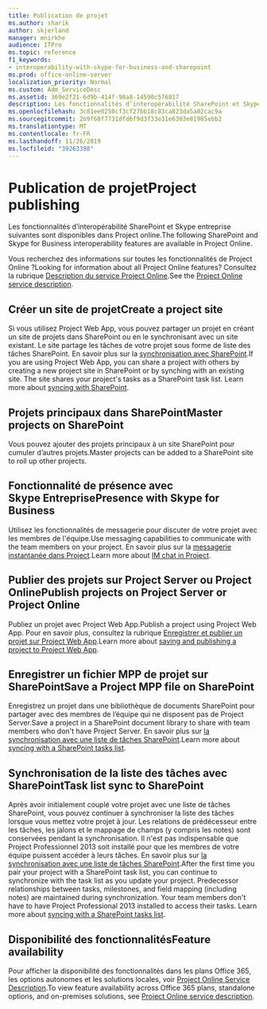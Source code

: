 ```yaml
---
title: Publication de projet
ms.author: sharik
author: skjerland
manager: mnirkhe
audience: ITPro
ms.topic: reference
f1_keywords:
- interoperability-with-skype-for-business-and-sharepoint
ms.prod: office-online-server
localization_priority: Normal
ms.custom: Adm_ServiceDesc
ms.assetid: 369e2f21-6d9b-414f-98a8-14590c576817
description: Les fonctionnalités d’interopérabilité SharePoint et Skype entreprise suivantes sont disponibles dans Project online.
ms.openlocfilehash: 3c81ee0250cf3cf27bb18c83ca823da5a02cac9a
ms.sourcegitcommit: 2b9f68f7731dfd6f9d3f33e31e6303e81985ebb2
ms.translationtype: MT
ms.contentlocale: fr-FR
ms.lasthandoff: 11/26/2019
ms.locfileid: "39263398"
---
```

# <a name="project-publishing"></a><span data-ttu-id="e229e-103">Publication de projet</span><span class="sxs-lookup"><span data-stu-id="e229e-103">Project publishing</span></span>

<span data-ttu-id="e229e-104">Les fonctionnalités d’interopérabilité SharePoint et Skype entreprise suivantes sont disponibles dans Project online.</span><span class="sxs-lookup"><span data-stu-id="e229e-104">The following SharePoint and Skype for Business interoperability features are available in Project Online.</span></span>
  
<span data-ttu-id="e229e-105">Vous recherchez des informations sur toutes les fonctionnalités de Project Online ?</span><span class="sxs-lookup"><span data-stu-id="e229e-105">Looking for information about all Project Online features?</span></span> <span data-ttu-id="e229e-106">Consultez la rubrique [Description du service Project Online](project-online-service-description.md).</span><span class="sxs-lookup"><span data-stu-id="e229e-106">See the [Project Online service description](project-online-service-description.md).</span></span>
  
## <a name="create-a-project-site"></a><span data-ttu-id="e229e-107">Créer un site de projet</span><span class="sxs-lookup"><span data-stu-id="e229e-107">Create a project site</span></span>

<span data-ttu-id="e229e-p102">Si vous utilisez Project Web App, vous pouvez partager un projet en créant un site de projets dans SharePoint ou en le synchronisant avec un site existant. Le site partage les tâches de votre projet sous forme de liste des tâches SharePoint. En savoir plus sur la [synchronisation avec SharePoint](https://go.microsoft.com/fwlink/p/?LinkId=271352).</span><span class="sxs-lookup"><span data-stu-id="e229e-p102">If you are using Project Web App, you can share a project with others by creating a new project site in SharePoint or by synching with an existing site. The site shares your project's tasks as a SharePoint task list. Learn more about [syncing with SharePoint](https://go.microsoft.com/fwlink/p/?LinkId=271352).</span></span>
  
## <a name="master-projects-on-sharepoint"></a><span data-ttu-id="e229e-111">Projets principaux dans SharePoint</span><span class="sxs-lookup"><span data-stu-id="e229e-111">Master projects on SharePoint</span></span>

<span data-ttu-id="e229e-112">Vous pouvez ajouter des projets principaux à un site SharePoint pour cumuler d’autres projets.</span><span class="sxs-lookup"><span data-stu-id="e229e-112">Master projects can be added to a SharePoint site to roll up other projects.</span></span> 
  
## <a name="presence-with-skype-for-business"></a><span data-ttu-id="e229e-113">Fonctionnalité de présence avec Skype Entreprise</span><span class="sxs-lookup"><span data-stu-id="e229e-113">Presence with Skype for Business</span></span>

<span data-ttu-id="e229e-114">Utilisez les fonctionnalités de messagerie pour discuter de votre projet avec les membres de l'équipe.</span><span class="sxs-lookup"><span data-stu-id="e229e-114">Use messaging capabilities to communicate with the team members on your project.</span></span> <span data-ttu-id="e229e-115">En savoir plus sur la [messagerie instantanée dans Project](https://go.microsoft.com/fwlink/p/?LinkId=271351).</span><span class="sxs-lookup"><span data-stu-id="e229e-115">Learn more about [IM chat in Project](https://go.microsoft.com/fwlink/p/?LinkId=271351).</span></span>
  
## <a name="publish-projects-on-project-server-or-project-online"></a><span data-ttu-id="e229e-116">Publier des projets sur Project Server ou Project Online</span><span class="sxs-lookup"><span data-stu-id="e229e-116">Publish projects on Project Server or Project Online</span></span>

<span data-ttu-id="e229e-117">Publiez un projet avec Project Web App.</span><span class="sxs-lookup"><span data-stu-id="e229e-117">Publish a project using Project Web App.</span></span> <span data-ttu-id="e229e-118">Pour en savoir plus, consultez la rubrique [Enregistrer et publier un projet sur Project Web App](https://go.microsoft.com/fwlink/p/?LinkId=271354).</span><span class="sxs-lookup"><span data-stu-id="e229e-118">Learn more about [saving and publishing a project to Project Web App](https://go.microsoft.com/fwlink/p/?LinkId=271354).</span></span>
  
## <a name="save-a-project-mpp-file-on-sharepoint"></a><span data-ttu-id="e229e-119">Enregistrer un fichier MPP de projet sur SharePoint</span><span class="sxs-lookup"><span data-stu-id="e229e-119">Save a Project MPP file on SharePoint</span></span>

<span data-ttu-id="e229e-120">Enregistrez un projet dans une bibliothèque de documents SharePoint pour partager avec des membres de l’équipe qui ne disposent pas de Project Server.</span><span class="sxs-lookup"><span data-stu-id="e229e-120">Save a project in a SharePoint document library to share with team members who don't have Project Server.</span></span> <span data-ttu-id="e229e-121">En savoir plus sur [la synchronisation avec une liste de tâches SharePoint](https://go.microsoft.com/fwlink/p/?LinkId=271353).</span><span class="sxs-lookup"><span data-stu-id="e229e-121">Learn more about [syncing with a SharePoint tasks list](https://go.microsoft.com/fwlink/p/?LinkId=271353).</span></span>
  
## <a name="task-list-sync-to-sharepoint"></a><span data-ttu-id="e229e-122">Synchronisation de la liste des tâches avec SharePoint</span><span class="sxs-lookup"><span data-stu-id="e229e-122">Task list sync to SharePoint</span></span>

<span data-ttu-id="e229e-p106">Après avoir initialement couplé votre projet avec une liste de tâches SharePoint, vous pouvez continuer à synchroniser la liste des tâches lorsque vous mettez votre projet à jour. Les relations de prédécesseur entre les tâches, les jalons et le mappage de champs (y compris les notes) sont conservées pendant la synchronisation. Il n'est pas indispensable que Project Professionnel 2013 soit installé pour que les membres de votre équipe puissent accéder à leurs tâches. En savoir plus sur [la synchronisation avec une liste de tâches SharePoint](https://go.microsoft.com/fwlink/p/?LinkId=271353).</span><span class="sxs-lookup"><span data-stu-id="e229e-p106">After the first time you pair your project with a SharePoint task list, you can continue to synchronize with the task list as you update your project. Predecessor relationships between tasks, milestones, and field mapping (including notes) are maintained during synchronization. Your team members don't have to have Project Professional 2013 installed to access their tasks. Learn more about [syncing with a SharePoint tasks list](https://go.microsoft.com/fwlink/p/?LinkId=271353).</span></span>
  
## <a name="feature-availability"></a><span data-ttu-id="e229e-127">Disponibilité des fonctionnalités</span><span class="sxs-lookup"><span data-stu-id="e229e-127">Feature availability</span></span>

<span data-ttu-id="e229e-128">Pour afficher la disponibilité des fonctionnalités dans les plans Office 365, les options autonomes et les solutions locales, voir [Project Online Service Description](project-online-service-description.md).</span><span class="sxs-lookup"><span data-stu-id="e229e-128">To view feature availability across Office 365 plans, standalone options, and on-premises solutions, see [Project Online service description](project-online-service-description.md).</span></span>
  


